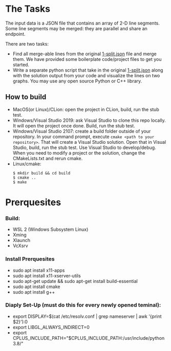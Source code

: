 # The Tasks
The input data is a JSON file that contains an array of 2-D line segments. Some line segments may be merged: they are parallel and share an endpoint. 

There are two tasks: 
* Find all merge-able lines from the original [1-split.json](test/assets/1-split.json) file and merge them. We have provided some boilerplate code/project files to get you started.
* Write a separate python script that take in the original [1-split.json](test/assets/1-split.json) along with the solution output from your code and visualize the lines on two graphs. You may use any open source Python or C++ library. 

## How to build
* MacOS(or Linux)/CLion: open the project in CLion, build, run the stub test.
* Windows/Visual Studio 2019: ask Visual Studio to clone this repo locally. It will open the project once done. Build, run the stub test.
* Windows/Visual Studio 2107: create a build folder outside of your repository. In your command prompt, execute ``cmake <path to your repository>``. That will create a Visual Studio solution. Open that in Visual Studio, build, run the stub test. Use Visual Studio to develop/debug. When you need to modify a project or the solution, change the CMakeLists.txt and rerun cmake.
* Linux/cmake:
  ```
  $ mkdir build && cd build
  $ cmake ..
  $ make
  ```

# Prerquesites
### Build:
* WSL 2 (Windows Subsystem Linux) 
* Xming
* Xlaunch 
* VcXsrv
### Install Prerquesites
* sudo apt install x11-apps
* sudo apt install x11-xserver-utils
* sudo apt-get update && sudo apt-get install build-essential
* sudo apt install cmake
* sudo apt install g++
### Diaply Set-Up (must do this for every newly opened teminal):
* export DISPLAY=$(cat /etc/resolv.conf | grep nameserver | awk '{print $2}'):0
* export LIBGL_ALWAYS_INDIRECT=0
* export CPLUS_INCLUDE_PATH="$CPLUS_INCLUDE_PATH:/usr/include/python3.8/"